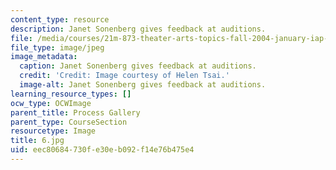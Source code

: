 ```yaml
---
content_type: resource
description: Janet Sonenberg gives feedback at auditions.
file: /media/courses/21m-873-theater-arts-topics-fall-2004-january-iap-2005/eec80684730fe30eb092f14e76b475e4_6.jpg
file_type: image/jpeg
image_metadata:
  caption: Janet Sonenberg gives feedback at auditions.
  credit: 'Credit: Image courtesy of Helen Tsai.'
  image-alt: Janet Sonenberg gives feedback at auditions.
learning_resource_types: []
ocw_type: OCWImage
parent_title: Process Gallery
parent_type: CourseSection
resourcetype: Image
title: 6.jpg
uid: eec80684-730f-e30e-b092-f14e76b475e4
---
```

